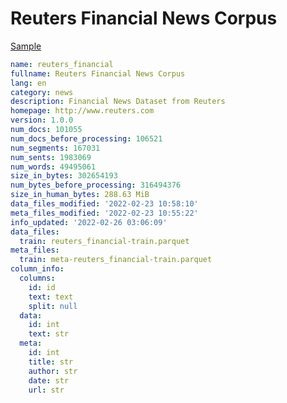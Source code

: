 # Reuters Financial News Corpus
 
[Sample](../sample/reuters_financial.txt)
 
<!-- MARKDOWN-AUTO-DOCS:START (CODE:src=../../../ekorpkit/resources/corpora/reuters_financial.yaml) -->
<!-- The below code snippet is automatically added from ../../../ekorpkit/resources/corpora/reuters_financial.yaml -->
```yaml
name: reuters_financial
fullname: Reuters Financial News Corpus
lang: en
category: news
description: Financial News Dataset from Reuters
homepage: http://www.reuters.com
version: 1.0.0
num_docs: 101055
num_docs_before_processing: 106521
num_segments: 167031
num_sents: 1983069
num_words: 49495061
size_in_bytes: 302654193
num_bytes_before_processing: 316494376
size_in_human_bytes: 288.63 MiB
data_files_modified: '2022-02-23 10:58:10'
meta_files_modified: '2022-02-23 10:55:22'
info_updated: '2022-02-26 03:06:09'
data_files:
  train: reuters_financial-train.parquet
meta_files:
  train: meta-reuters_financial-train.parquet
column_info:
  columns:
    id: id
    text: text
    split: null
  data:
    id: int
    text: str
  meta:
    id: int
    title: str
    author: str
    date: str
    url: str
```
<!-- MARKDOWN-AUTO-DOCS:END -->
